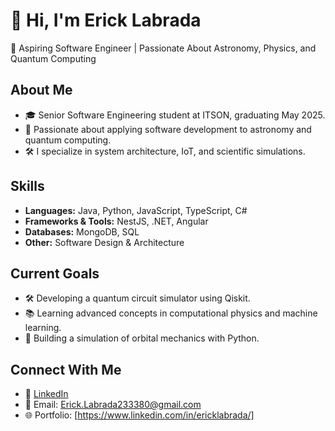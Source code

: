 # 👋 Hi, I'm Erick Labrada  
🚀 Aspiring Software Engineer | Passionate About Astronomy, Physics, and Quantum Computing  

## About Me  
- 🎓 Senior Software Engineering student at ITSON, graduating May 2025.  
- 🌌 Passionate about applying software development to astronomy and quantum computing.  
- 🛠️ I specialize in system architecture, IoT, and scientific simulations.  

## Skills  
- **Languages:** Java, Python, JavaScript, TypeScript, C# 
- **Frameworks & Tools:** NestJS, .NET, Angular  
- **Databases:** MongoDB, SQL  
- **Other:** Software Design & Architecture  

## Current Goals  
- 🛠️ Developing a quantum circuit simulator using Qiskit.  
- 📚 Learning advanced concepts in computational physics and machine learning.  
- 🌌 Building a simulation of orbital mechanics with Python.  

## Connect With Me  
- 💼 [LinkedIn](https://www.linkedin.com/in/ErickLabrada)  
- 📧 Email: Erick.Labrada233380@gmail.com  
- 🌐 Portfolio: [https://www.linkedin.com/in/ericklabrada/]  

<!--
**ErickLabrada/ErickLabrada** is a ✨ _special_ ✨ repository because its `README.md` (this file) appears on your GitHub profile.

Here are some ideas to get you started:

- 🔭 I’m currently working on ...
- 🌱 I’m currently learning ...
- 👯 I’m looking to collaborate on ...
- 🤔 I’m looking for help with ...
- 💬 Ask me about ...
- 📫 How to reach me: ...
- 😄 Pronouns: ...
- ⚡ Fun fact: ...
-->
